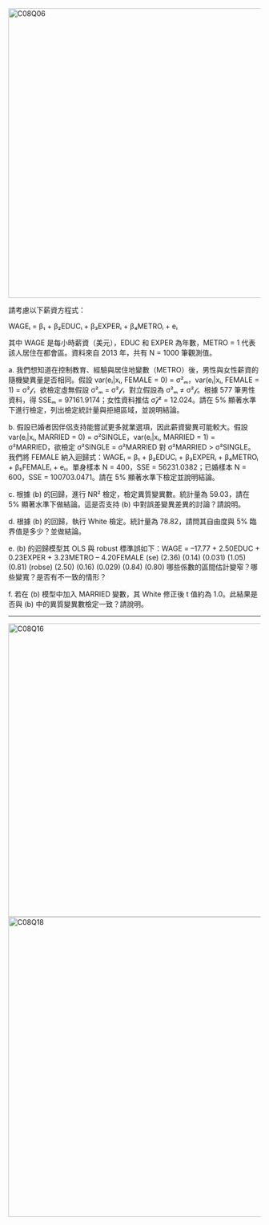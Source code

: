 <img width="577" alt="C08Q06" src="https://github.com/user-attachments/assets/781cb6e3-d84f-45d8-bcda-aec4bf015424" />


請考慮以下薪資方程式：

WAGEᵢ = β₁ + β₂EDUCᵢ + β₃EXPERᵢ + β₄METROᵢ + eᵢ

其中 WAGE 是每小時薪資（美元），EDUC 和 EXPER 為年數，METRO = 1 代表該人居住在都會區。資料來自 2013 年，共有 N = 1000 筆觀測值。

a. 我們想知道在控制教育、經驗與居住地變數（METRO）後，男性與女性薪資的隨機變異量是否相同。假設 var(eᵢ|xᵢ, FEMALE = 0) = σ²ₘ，var(eᵢ|xᵢ, FEMALE = 1) = σ²𝒻，欲檢定虛無假設 σ²ₘ = σ²𝒻，對立假設為 σ²ₘ ≠ σ²𝒻。根據 577 筆男性資料，得 SSEₘ = 97161.9174；女性資料推估 σ̂𝒻² = 12.024。請在 5% 顯著水準下進行檢定，列出檢定統計量與拒絕區域，並說明結論。

b. 假設已婚者因伴侶支持能嘗試更多就業選項，因此薪資變異可能較大。假設 var(eᵢ|xᵢ, MARRIED = 0) = σ²SINGLE，var(eᵢ|xᵢ, MARRIED = 1) = σ²MARRIED，欲檢定 σ²SINGLE = σ²MARRIED 對 σ²MARRIED > σ²SINGLE。我們將 FEMALE 納入迴歸式：WAGEᵢ = β₁ + β₂EDUCᵢ + β₃EXPERᵢ + β₄METROᵢ + β₅FEMALEᵢ + eᵢ。單身樣本 N = 400，SSE = 56231.0382；已婚樣本 N = 600，SSE = 100703.0471。請在 5% 顯著水準下檢定並說明結論。

c. 根據 (b) 的回歸，進行 NR² 檢定，檢定異質變異數。統計量為 59.03，請在 5% 顯著水準下做結論。這是否支持 (b) 中對誤差變異差異的討論？請說明。

d. 根據 (b) 的回歸，執行 White 檢定。統計量為 78.82，請問其自由度與 5% 臨界值是多少？並做結論。

e. (b) 的迴歸模型其 OLS 與 robust 標準誤如下：WAGE = –17.77 + 2.50EDUC + 0.23EXPER + 3.23METRO – 4.20FEMALE (se)     (2.36)   (0.14)     (0.031)   (1.05)     (0.81) (robse)  (2.50)   (0.16)     (0.029)   (0.84)     (0.80) 哪些係數的區間估計變窄？哪些變寬？是否有不一致的情形？

f. 若在 (b) 模型中加入 MARRIED 變數，其 White 修正後 t 值約為 1.0。此結果是否與 (b) 中的異質變異數檢定一致？請說明。


---------


<img width="585" alt="C08Q16" src="https://github.com/user-attachments/assets/41b22ed3-b14a-4962-93d9-5c0e3f16b254" />


<img width="598" alt="C08Q18" src="https://github.com/user-attachments/assets/c3bad38a-2eb3-44ec-8ae0-3370bf6cc388" />
